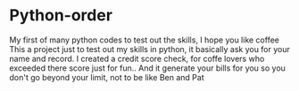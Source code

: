 # Python-order
My first of many python codes to test out the skills, I hope you like coffee
This a project just to test out my skills in python, it basically ask you for your name and record.
I created a credit score check, for coffe lovers who exceeded there score just for fun..
And it generate your bills for you so you don't go beyond your limit, not to be like Ben and Pat
